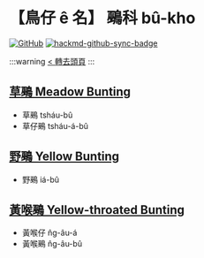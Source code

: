 # 【鳥仔 ê 名】 鵐科 bû-kho

[![GitHub](https://img.shields.io/badge/GitHub-black?logo=github)](https://github.com/siansiansu/tsiau-a-e-mia)
[![hackmd-github-sync-badge](https://hackmd.io/OVDl1eyKRHu4HV1Yx7eIGQ/badge)](https://hackmd.io/OVDl1eyKRHu4HV1Yx7eIGQ)

:::warning
[< 轉去頭頁](https://hackmd.io/@siansiansu/Hy4VzNvha)
:::

## [草鵐 Meadow Bunting](https://www.instagram.com/p/Ct1gbnIR-fd/)

- 草鵐 tsháu-bû
- 草仔鵐 tsháu-á-bû

## [野鵐 Yellow Bunting](https://www.instagram.com/p/Ck5Vg3Nv6dE/)

- 野鵐 iá-bû

## [黃喉鵐 Yellow-throated Bunting](https://www.instagram.com/p/ClGCBgLPzUg/)

- 黃喉仔 n̂g-âu-á
- 黃喉鵐 n̂g-âu-bû
